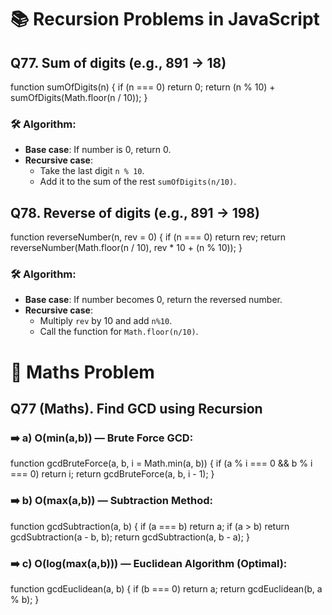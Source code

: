 # 📚 Recursion Problems in JavaScript

## **Q77. Sum of digits (e.g., 891 → 18)**

function sumOfDigits(n) {
    if (n === 0) return 0;
    return (n % 10) + sumOfDigits(Math.floor(n / 10));
}

### 🛠 Algorithm:
- **Base case**: If number is 0, return 0.
- **Recursive case**: 
  - Take the last digit `n % 10`.
  - Add it to the sum of the rest `sumOfDigits(n/10)`.

## **Q78. Reverse of digits (e.g., 891 → 198)**

function reverseNumber(n, rev = 0) {
    if (n === 0) return rev;
    return reverseNumber(Math.floor(n / 10), rev * 10 + (n % 10));
}

### 🛠 Algorithm:
- **Base case**: If number becomes 0, return the reversed number.
- **Recursive case**:
  - Multiply `rev` by 10 and add `n%10`.
  - Call the function for `Math.floor(n/10)`.


# 🧮 Maths Problem
## **Q77 (Maths). Find GCD using Recursion**

### ➡️ a) **O(min(a,b))** — Brute Force GCD:

function gcdBruteForce(a, b, i = Math.min(a, b)) {
    if (a % i === 0 && b % i === 0) return i;
    return gcdBruteForce(a, b, i - 1);
}

### ➡️ b) **O(max(a,b))** — Subtraction Method:

function gcdSubtraction(a, b) {
    if (a === b) return a;
    if (a > b) return gcdSubtraction(a - b, b);
    return gcdSubtraction(a, b - a);
}


### ➡️ c) **O(log(max(a,b)))** — Euclidean Algorithm (Optimal):

function gcdEuclidean(a, b) {
    if (b === 0) return a;
    return gcdEuclidean(b, a % b);
}


